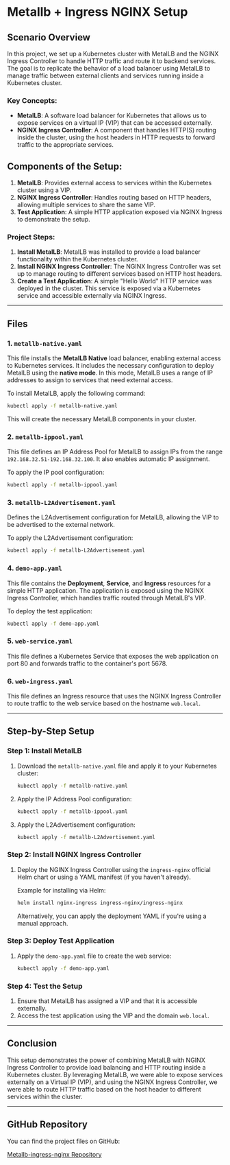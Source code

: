 
# Metallb + Ingress NGINX Setup

## Scenario Overview

In this project, we set up a Kubernetes cluster with MetalLB and the NGINX Ingress Controller to handle HTTP traffic and route it to backend services. The goal is to replicate the behavior of a load balancer using MetalLB to manage traffic between external clients and services running inside a Kubernetes cluster.

### Key Concepts:
- **MetalLB**: A software load balancer for Kubernetes that allows us to expose services on a virtual IP (VIP) that can be accessed externally.
- **NGINX Ingress Controller**: A component that handles HTTP(S) routing inside the cluster, using the host headers in HTTP requests to forward traffic to the appropriate services.

## Components of the Setup:
1. **MetalLB**: Provides external access to services within the Kubernetes cluster using a VIP.
2. **NGINX Ingress Controller**: Handles routing based on HTTP headers, allowing multiple services to share the same VIP.
3. **Test Application**: A simple HTTP application exposed via NGINX Ingress to demonstrate the setup.

### Project Steps:
1. **Install MetalLB**: MetalLB was installed to provide a load balancer functionality within the Kubernetes cluster.
2. **Install NGINX Ingress Controller**: The NGINX Ingress Controller was set up to manage routing to different services based on HTTP host headers.
3. **Create a Test Application**: A simple "Hello World" HTTP service was deployed in the cluster. This service is exposed via a Kubernetes service and accessible externally via NGINX Ingress.

---

## Files

### 1. `metallb-native.yaml`
This file installs the **MetalLB Native** load balancer, enabling external access to Kubernetes services. It includes the necessary configuration to deploy MetalLB using the **native mode**. In this mode, MetalLB uses a range of IP addresses to assign to services that need external access.

To install MetalLB, apply the following command:

```bash
kubectl apply -f metallb-native.yaml
```

This will create the necessary MetalLB components in your cluster.

### 2. `metallb-ippool.yaml`
This file defines an IP Address Pool for MetalLB to assign IPs from the range `192.168.32.51-192.168.32.100`. It also enables automatic IP assignment.

To apply the IP pool configuration:

```bash
kubectl apply -f metallb-ippool.yaml
```

### 3. `metallb-L2Advertisement.yaml`
Defines the L2Advertisement configuration for MetalLB, allowing the VIP to be advertised to the external network.

To apply the L2Advertisement configuration:

```bash
kubectl apply -f metallb-L2Advertisement.yaml
```

### 4. `demo-app.yaml`
This file contains the **Deployment**, **Service**, and **Ingress** resources for a simple HTTP application. The application is exposed using the NGINX Ingress Controller, which handles traffic routed through MetalLB's VIP.

To deploy the test application:

```bash
kubectl apply -f demo-app.yaml
```

### 5. `web-service.yaml`
This file defines a Kubernetes Service that exposes the web application on port 80 and forwards traffic to the container's port 5678.

### 6. `web-ingress.yaml`
This file defines an Ingress resource that uses the NGINX Ingress Controller to route traffic to the web service based on the hostname `web.local`.

---

## Step-by-Step Setup

### Step 1: Install MetalLB
1. Download the `metallb-native.yaml` file and apply it to your Kubernetes cluster:

    ```bash
    kubectl apply -f metallb-native.yaml
    ```

2. Apply the IP Address Pool configuration:

    ```bash
    kubectl apply -f metallb-ippool.yaml
    ```

3. Apply the L2Advertisement configuration:

    ```bash
    kubectl apply -f metallb-L2Advertisement.yaml
    ```

### Step 2: Install NGINX Ingress Controller
1. Deploy the NGINX Ingress Controller using the `ingress-nginx` official Helm chart or using a YAML manifest (if you haven't already).

    Example for installing via Helm:
    ```bash
    helm install nginx-ingress ingress-nginx/ingress-nginx
    ```

    Alternatively, you can apply the deployment YAML if you're using a manual approach.

### Step 3: Deploy Test Application
1. Apply the `demo-app.yaml` file to create the web service:

    ```bash
    kubectl apply -f demo-app.yaml
    ```

### Step 4: Test the Setup
1. Ensure that MetalLB has assigned a VIP and that it is accessible externally.
2. Access the test application using the VIP and the domain `web.local`.

---

## Conclusion

This setup demonstrates the power of combining MetalLB with NGINX Ingress Controller to provide load balancing and HTTP routing inside a Kubernetes cluster. By leveraging MetalLB, we were able to expose services externally on a Virtual IP (VIP), and using the NGINX Ingress Controller, we were able to route HTTP traffic based on the host header to different services within the cluster.

---

## GitHub Repository

You can find the project files on GitHub:

[Metallb-ingress-nginx Repository](https://github.com/amiirsadeghi/Metallb-ingress-nginx)
